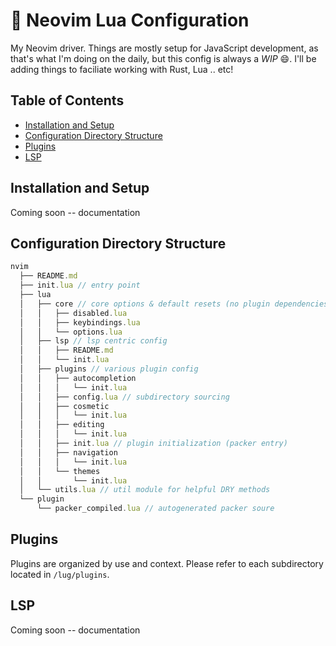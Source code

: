 :rocket: Neovim Lua Configuration
==========

My Neovim driver.  Things are mostly setup for JavaScript development, as that's what I'm doing on
the daily, but this config is always a *WIP* :smile:.  I'll be adding things to faciliate working
with Rust, Lua .. etc!

## Table of Contents

* [Installation and Setup](installation-and-setup)
* [Configuration Directory Structure](configuration-directory-structure)
* [Plugins](Plugins)
* [LSP](LSP)

## Installation and Setup

Coming soon -- documentation

## Configuration Directory Structure

```javascript
nvim
  ├── README.md
  ├── init.lua // entry point
  ├── lua
  │   ├── core // core options & default resets (no plugin dependencies)
  │   │   ├── disabled.lua
  │   │   ├── keybindings.lua
  │   │   └── options.lua
  │   ├── lsp // lsp centric config
  │   │   ├── README.md
  │   │   └── init.lua
  │   ├── plugins // various plugin config
  │   │   ├── autocompletion
  │   │   │   └── init.lua
  │   │   ├── config.lua // subdirectory sourcing
  │   │   ├── cosmetic
  │   │   │   └── init.lua
  │   │   ├── editing
  │   │   │   └── init.lua
  │   │   ├── init.lua // plugin initialization (packer entry)
  │   │   ├── navigation
  │   │   │   └── init.lua
  │   │   └── themes
  │   │       └── init.lua
  │   └── utils.lua // util module for helpful DRY methods
  └── plugin
      └── packer_compiled.lua // autogenerated packer soure
```

## Plugins

Plugins are organized by use and context.  Please refer to each subdirectory
located in `/lug/plugins`.

## LSP

Coming soon -- documentation
